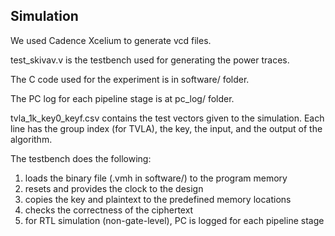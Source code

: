 ## Simulation
We used Cadence Xcelium to generate vcd files. 

test_skivav.v is the testbench used for generating the power traces. 

The C code used for the experiment is in software/ folder. 

The PC log for each pipeline stage is at pc_log/ folder.

tvla_1k_key0_keyf.csv contains the test vectors given to the simulation. Each line has the group index (for TVLA), the key, the input, and the output of the algorithm. 

The testbench does the following:
1. loads the binary file (.vmh in software/) to the program memory
2. resets and provides the clock to the design
3. copies the key and plaintext to the predefined memory locations
4. checks the correctness of the ciphertext 
5. for RTL simulation (non-gate-level), PC is logged for each pipeline stage
